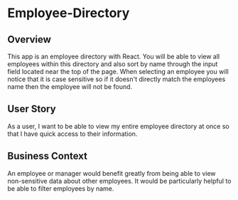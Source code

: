 # Employee-Directory

## Overview

<p>This app is an employee directory with React. You will be able to view all employees within this directory and also sort by name through the input field located near the top of the page. When selecting an employee you will notice that it is case sensitive so if it doesn't directly match the employees name then the employee will not be found.</p>

## User Story

<p>As a user, I want to be able to view my entire employee directory at once so that I have quick access to their information.</p>

## Business Context

<p>An employee or manager would benefit greatly from being able to view non-sensitive data about other employees. It would be particularly helpful to be able to filter employees by name.</p>